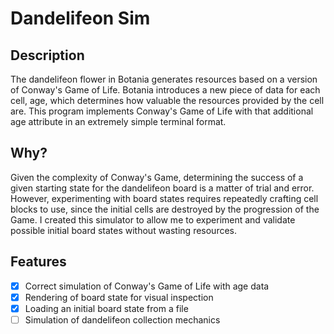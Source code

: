 # Dandelifeon Sim

## Description

The dandelifeon flower in Botania generates resources based on a version of Conway's Game of Life. Botania introduces a new piece of data for each cell, age, which determines how valuable the resources provided by the cell are. This program implements Conway's Game of Life with that additional age attribute in an extremely simple terminal format.

## Why?

Given the complexity of Conway's Game, determining the success of a given starting state for the dandelifeon board is a matter of trial and error. However, experimenting with board states requires repeatedly crafting cell blocks to use, since the initial cells are destroyed by the progression of the Game. I created this simulator to allow me to experiment and validate possible initial board states without wasting resources.

## Features

* [x] Correct simulation of Conway's Game of Life with age data
* [x] Rendering of board state for visual inspection
* [x] Loading an initial board state from a file
* [ ] Simulation of dandelifeon collection mechanics